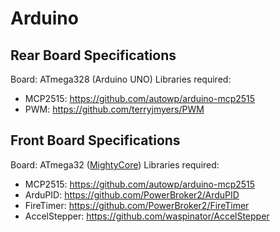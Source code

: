 # Arduino
## Rear Board Specifications
Board: ATmega328 (Arduino UNO)
Libraries required:
- MCP2515: https://github.com/autowp/arduino-mcp2515
- PWM: https://github.com/terryjmyers/PWM

## Front Board Specifications
Board: ATmega32 ([MightyCore](https://github.com/MCUdude/MightyCore))
Libraries required:
- MCP2515: https://github.com/autowp/arduino-mcp2515
- ArduPID: https://github.com/PowerBroker2/ArduPID
- FireTimer: https://github.com/PowerBroker2/FireTimer
- AccelStepper: https://github.com/waspinator/AccelStepper